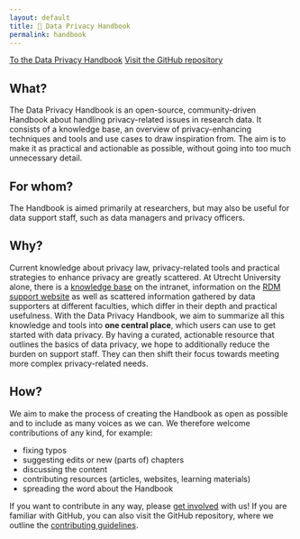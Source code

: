 ```yaml
---
layout: default
title: 🧠 Data Privacy Handbook
permalink: handbook
---
```


<a href="https://utrechtuniversity.github.io/dataprivacyhandbook/" target="_blank" class="button">To the Data Privacy Handbook</a>
<a href="https://github.com/UtrechtUniversity/dataprivacyhandbook/#readme" target="_blank" class="button">Visit the GitHub repository</a>

## What?
The Data Privacy Handbook is an open-source, community-driven Handbook about handling privacy-related issues in research data. It consists of a knowledge base, an overview of privacy-enhancing techniques and tools and use cases to draw inspiration from. The aim is to make it as practical and actionable as possible, without going into too much unnecessary detail.

## For whom?
The Handbook is aimed primarily at researchers, but may also be useful for data support staff, such as data managers and privacy officers. 

## Why?
Current knowledge about privacy law, privacy-related tools and practical strategies to enhance privacy are greatly scattered. At Utrecht University alone, there is a <a href="https://intranet.uu.nl/en/knowledge-base/privacy-at-uu" target="_blank">knowledge base</a> on the intranet, information on the <a href="https://www.uu.nl/en/research/research-data-management/guides/handling-personal-data" target="_blank">RDM support website</a> as well as scattered information gathered by data supporters at different faculties, which differ in their depth and practical usefulness. With the Data Privacy Handbook, we aim to summarize all this knowledge and tools into **one central place**, which users can use to get started with data privacy. By having a curated, actionable resource that outlines the basics of data privacy, we hope to additionally reduce the burden on support staff. They can then shift their focus towards meeting more complex privacy-related needs.

## How?
We aim to make the process of creating the Handbook as open as possible and to include as many voices as we can. We therefore welcome contributions of any kind, for example:
- fixing typos
- suggesting edits or new (parts of) chapters
- discussing the content
- contributing resources (articles, websites, learning materials)
- spreading the word about the Handbook

If you want to contribute in any way, please [get involved](contact) with us! If you are familiar with GitHub, you can also visit the GitHub repository, where we outline the <a href="https://github.com/UtrechtUniversity/dataprivacyhandbook/blob/main/CONTRIBUTING.md" target="_blank">contributing guidelines</a>. 
